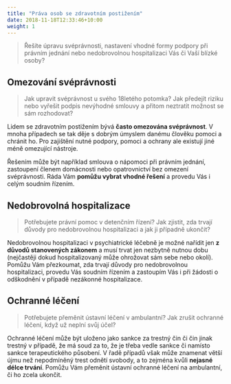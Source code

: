 ```yaml
---
title: "Práva osob se zdravotním postižením"
date: 2018-11-18T12:33:46+10:00
weight: 1
---
```


> Řešíte úpravu svéprávnosti, nastavení vhodné formy podpory při právním jednání nebo nedobrovolnou hospitalizaci Vás či Vaší blízké osoby?

## Omezování svéprávnosti

> Jak upravit svéprávnost u svého 18letého potomka? Jak předejít riziku nebo vyřešit podpis nevýhodné smlouvy a přitom neztratit možnost se sám rozhodovat?

Lidem se zdravotním postižením bývá **často omezována svéprávnost**. V mnoha případech se tak děje s dobrým úmyslem danému člověku pomoci a chránit ho. Pro zajištění nutné podpory, pomoci a ochrany ale existují jiné méně omezující nástroje. 

Řešením může být například smlouva o nápomoci při právním jednání, zastoupení členem domácnosti nebo opatrovnictví bez omezení svéprávnosti. Ráda Vám **pomůžu vybrat vhodné řešení** a provedu Vás i celým soudním řízením. 

## Nedobrovolná hospitalizace

> Potřebujete právní pomoc v detenčním řízení? Jak zjistit, zda trvají důvody pro nedobrovolnou hospitalizaci a jak ji případně ukončit?

Nedobrovolnou hospitalizaci v psychiatrické léčebně je možné nařídit jen **z důvodů stanovených zákonem** a musí trvat jen nezbytně nutnou dobu (nejčastěji dokud hospitalizovaný může ohrožovat sám sebe nebo okolí). Pomůžu Vám přezkoumat, zda trvají důvody pro nedobrovolnou hospitalizaci, provedu Vás soudním řízením a zastoupím Vás i při žádosti o odškodnění v případě nezákonné hospitalizace.

## Ochranné léčení

> Potřebujete přeměnit ústavní léčení v ambulantní? Jak zrušit ochranné léčení, když už neplní svůj účel? 

Ochranné léčení může být uloženo jako sankce za trestný čin či čin jinak trestný v případě, že má soud za to, že je třeba vedle sankce či namísto sankce terapeutického působení. V řadě případů však může znamenat větší újmu než nepodmíněný trest odnětí svobody, a to zejména kvůli **nejasné délce trvání**. Pomůžu Vám přeměnit ústavní ochranné léčení na ambulantní, či ho zcela ukončit. 
